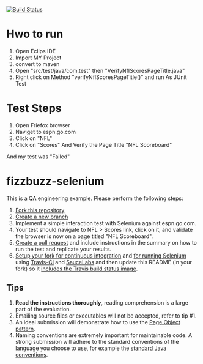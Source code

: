 [![Build Status](https://travis-ci.org/SaifulAzam/fizzbuzz-selenium.svg?branch=master)](https://travis-ci.org/SaifulAzam/fizzbuzz-selenium)

Hwo to run
=================

1. Open Eclips IDE
2. Import MY Project
3. convert to maven 
4. Open "src/test/java/com.test" then "VerifyNflScoresPageTitle.java"
5. Right click on Method "verifyNflScoresPageTitle()" and run As JUnit Test

Test Steps
=================
1. Open Friefox browser
2. Naviget to espn.go.com
3. Click on "NFL"
4. Click on "Scores" And Verify the Page Title "NFL Scoreboard" 

And my test was "Failed"

fizzbuzz-selenium
=================

This is a QA engineering example. Please perform the following steps:

1. [Fork this repository](https://help.github.com/articles/fork-a-repo)
1. [Create a new branch](https://github.com/blog/1377-create-and-delete-branches)
1. Implement a simple interaction test with Selenium against espn.go.com.
  1. Your test should navigate to NFL > Scores link, click on it, and validate the browser is now on a page titled "NFL Scoreboard".
1. [Create a pull request](https://help.github.com/articles/creating-a-pull-request) and include instructions in the summary on how to run the test and replicate your results.
1. [Setup your fork for continuous integration](http://docs.travis-ci.com/user/getting-started/) and [for running Selenium](http://docs.travis-ci.com/user/gui-and-headless-browsers/) using [Travis-CI](https://travis-ci.org/) and [SauceLabs](http://saucelabs.com) and then update this README (in your fork) so it [includes the Travis build status image](http://docs.travis-ci.com/user/status-images/).

## Tips
1. **Read the instructions thoroughly**, reading comprehension is a large part of the evaluation.
2. Emailing source files or executables will not be accepted, refer to tip #1.
3. An ideal submission will demonstrate how to use the [Page Object pattern](https://code.google.com/p/selenium/wiki/PageObjects).
4. Naming conventions are extremely important for maintainable code. A strong submission will adhere to the standard conventions of the language you choose to use, for example the [standard Java conventions](http://java.about.com/od/javasyntax/a/nameconventions.htm).
